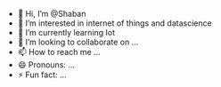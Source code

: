 - 👋 Hi, I’m @Shaban
- 👀 I’m interested in internet of things and datascience
- 🌱 I’m currently learning Iot
- 💞️ I’m looking to collaborate on ...
- 📫 How to reach me ...
- 😄 Pronouns: ...
- ⚡ Fun fact: ...

<!---
Shabanbot/Shabanbot is a ✨ special ✨ repository because its `README.md` (this file) appears on your GitHub profile.
You can click the Preview link to take a look at your changes.
--->
